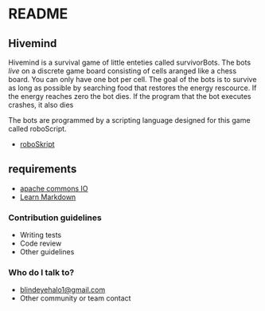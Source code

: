 # README #

## Hivemind ##

Hivemind is a survival game of little enteties called survivorBots. The bots *live* on a discrete game board consisting of cells aranged like a chess board. You can only have one bot per cell. The goal of the bots is to survive as long as possible by searching food that restores the energy rescource. If the energy reaches zero the bot dies. If the program that the bot executes crashes, it also dies

The bots are programmed by a scripting language designed for this game called roboScript.

* [roboSkript](https://bitbucket.org/BlindEyeHalo/hivemind/wiki/roboSkript%20Syntax)

## requirements ##
* [apache commons IO](http://commons.apache.org/proper/commons-io/download_io.cgi)
* [Learn Markdown](https://bitbucket.org/tutorials/markdowndemo)


### Contribution guidelines ###

* Writing tests
* Code review
* Other guidelines

### Who do I talk to? ###

* blindeyehalo1@gmail.com
* Other community or team contact